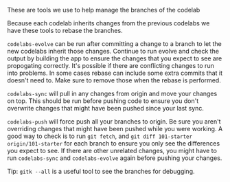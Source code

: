 These are tools we use to help manage the branches of the codelab

Because each codelab inherits changes from the previous codelabs we have these tools to rebase the branches.

`codelabs-evolve` can be run after committing a change to a branch to let the new codelabs inherit those changes. Continue to run evolve and check the output by building the app to ensure the changes that you expect to see are propogating correctly. It's possible if there are conflicting changes to run into problems. In some cases rebase can include some extra commits that it doesn't need to. Make sure to remove those when the rebase is performed.

`codelabs-sync` will pull in any changes from origin and move your changes on top. This should be run before pushing code to ensure you don't overwrite changes that might have been pushed since your last sync.

`codelabs-push` will force push all your branches to origin. Be sure you aren't overriding changes that might have been pushed while you were working. A good way to check is to run `git fetch`, and `git diff 101-starter origin/101-starter` for each branch to ensure you only see the differences you expect to see. If there are other unrelated changes, you might have to run `codelabs-sync` and `codelabs-evolve` again before pushing your changes.

Tip: `gitk --all` is a useful tool to see the branches for debugging.